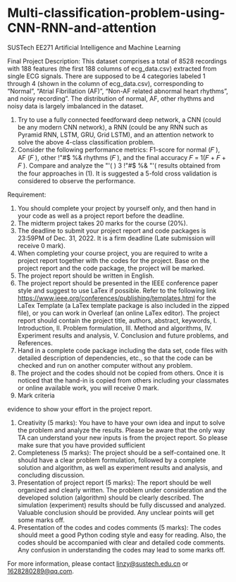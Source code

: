 # Multi-classification-problem-using-CNN-RNN-and-attention
SUSTech EE271 Artificial Intelligence and Machine Learning

Final Project Description:
This dataset comprises a total of 8528 recordings with 188 features (the first 188 columns of ecg_data.csv) extracted from single ECG signals. There are supposed to be 4 categories labeled 1 through 4 (shown in the column of ecg_data.csv), corresponding to “Normal”, “Atrial Fibrillation (AF)”, “Non-AF related abnormal heart rhythms”, and noisy recording”. The distribution of normal, AF, other rhythms and noisy data is largely imbalanced in the dataset.

1. Try to use a fully connected feedforward deep network, a CNN (could be any modern CNN
network), a RNN (could be any RNN such as Pyramid RNN, LSTM, GRU, Grid LSTM), and an
attention network to solve the above 4-class classification problem.
2. Consider the following performance metrics: F1-score for normal (𝐹 ), AF (𝐹 ), other !"#$ %&
rhythms (𝐹 ), and the final accuracy 𝐹 = 1(𝐹 + 𝐹 + 𝐹 ). Compare and analyze the "'( ) 3 !"#$ %& "'(
results obtained from the four approaches in (1). It is suggested a 5-fold cross validation is considered to observe the performance.

Requirement:
1. You should complete your project by yourself only, and then hand in your code as well as a project report before the deadline.
2. The midterm project takes 20 marks for the course (20%).
3. The deadline to submit your project report and code packages is 23:59PM of Dec. 31, 2022.
It is a firm deadline (Late submission will receive 0 mark).
4. When completing your course project, you are required to write a project report together
with the codes for the project. Base on the project report and the code package, the project
will be marked.
5. The project report should be written in English.
6. The project report should be presented in the IEEE conference paper style and suggest to
use LaTex if possible. Refer to the following link https://www.ieee.org/conferences/publishing/templates.html
for the LaTex Template (a LaTex template package is also included in the zipped file), or you can work in Overleaf (an online LaTex editor). The project report should contain the project title, authors, abstract, keywords, I. Introduction, II. Problem formulation, III. Method and algorithms, IV. Experiment results and analysis, V. Conclusion and future problems, and References.
7. Hand in a complete code package including the data set, code files with detailed description of dependencies, etc., so that the code can be checked and run on another computer without any problem.
8. The project and the codes should not be copied from others. Once it is noticed that the hand-in is copied from others including your classmates or online available work, you will receive 0 mark.
9. Mark criteria

evidence to show your effort in the project report.
1. Creativity (5 marks): You have to have your own idea and input to solve the problem
and analyze the results. Please be aware that the only way TA can understand your new inputs is from the project report. So please make sure that you have provided sufficient
2. Completeness (5 marks): The project should be a self-contained one. It should have a
clear problem formulation, followed by a complete solution and algorithm, as well as
experiment results and analysis, and concluding discussion.
3. Presentation of project report (5 marks): The report should be well organized and
clearly written. The problem under consideration and the developed solution (algorithm) should be clearly described. The simulation (experiment) results should be fully discussed and analyzed. Valuable conclusion should be provided. Any unclear points will get some marks off.
4. Presentation of the codes and codes comments (5 marks): The codes should meet a good Python coding style and easy for reading. Also, the codes should be accompanied with clear and detailed code comments. Any confusion in understanding the codes may lead to some marks off.

For more information, please contact linzy@sustech.edu.cn or 1628280289@qq.com.

